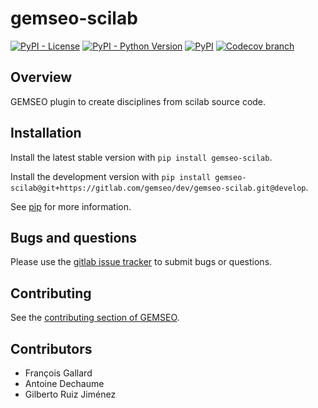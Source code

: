 <!--
 Copyright 2021 IRT Saint Exupéry, https://www.irt-saintexupery.com

 This work is licensed under the Creative Commons Attribution-ShareAlike 4.0
 International License. To view a copy of this license, visit
 http://creativecommons.org/licenses/by-sa/4.0/ or send a letter to Creative
 Commons, PO Box 1866, Mountain View, CA 94042, USA.
-->

# gemseo-scilab

[![PyPI - License](https://img.shields.io/pypi/l/gemseo-scilab)](https://www.gnu.org/licenses/lgpl-3.0.en.html)
[![PyPI - Python Version](https://img.shields.io/pypi/pyversions/gemseo-scilab)](https://pypi.org/project/gemseo-scilab/)
[![PyPI](https://img.shields.io/pypi/v/gemseo-scilab)](https://pypi.org/project/gemseo-scilab/)
[![Codecov branch](https://img.shields.io/codecov/c/gitlab/gemseo:dev/gemseo-scilab/develop)](https://app.codecov.io/gl/gemseo:dev/gemseo-scilab)

## Overview

GEMSEO plugin to create disciplines from scilab source code.

## Installation

Install the latest stable version with `pip install gemseo-scilab`.

Install the development version with
`pip install gemseo-scilab@git+https://gitlab.com/gemseo/dev/gemseo-scilab.git@develop`.

See [pip](https://pip.pypa.io/en/stable/getting-started/) for more information.

## Bugs and questions

Please use the [gitlab issue tracker](https://gitlab.com/gemseo/dev/gemseo-scilab/-/issues)
to submit bugs or questions.

## Contributing

See the [contributing section of GEMSEO](https://gemseo.readthedocs.io/en/stable/software/developing.html#dev).

## Contributors

- François Gallard
- Antoine Dechaume
- Gilberto Ruiz Jiménez

